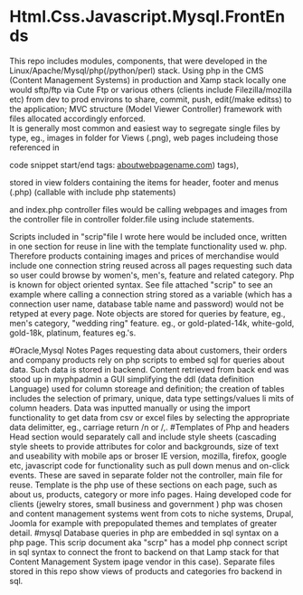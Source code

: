 # Html.Css.Javascript.Mysql.FrontEnds
This repo includes modules, components, that were developed in the Linux/Apache/Mysql/php(/python/perl) stack.  Using php in the CMS (Content Management Systems)
in production and Xamp stack locally one would sftp/ftp via Cute Ftp or various others (clients include Filezilla/mozilla etc) from dev to prod environs to share, 
commit, push, edit(/make editss) to the application; MVC structure (Model Viewer Controller) framework with files allocated accordingly enforced.  
It is generally most common and easiest way to segregate single files by type, eg., images in folder for Views (.png), web pages includeing those referenced in 

code snippet start/end tags:
<a href ='path:webpage'>aboutwebpagename.com</a>) tags), 

stored in  view folders containing the items for header, footer and menus (.php) (callable with include php statements)

and index.php controller files would be calling webpages and images from the controller file in controller folder.file using include statements.  

Scripts included in "scrip"file I wrote here would be included once, written in one section for reuse in line with the template functionality used w. php.
Therefore products containing images and prices of merchandise would include one connection string reused across all pages requesting such data so user could browse by
women's, men's, feature and related category.  Php is known for object oriented syntax.  See file attached "scrip" to see an example where calling a connection 
string stored as a variable (which has a connection user name, database table name and password) would not be retyped at every page.  Note objects are stored for queries 
by feature, eg., men's category, "wedding ring" feature. eg., or gold-plated-14k, white-gold, gold-18k, platinum, features eg.'s.

#Oracle,Mysql Notes
Pages requesting data about customers, their orders and company products rely on php scripts to embed sql for queries about data.  Such data is stored in backend.
Content retrieved from back end was stood up in myphpadmin a GUI simplifying the ddl (data definition Language) used for column storeage and definition;
the creation of tables includes the selection of primary, unique, data type settings/values li mits of column headers. 
Data was inputted manually or using the import functionality to get data from csv or excel files by selecting the appropriate data delimitter, eg., 
carriage return /n or /,.
#Templates of Php and headers
Head section would separately call and include style sheets (cascading style sheets to provide attributes for color and backgrounds, size of text and useability with mobile 
aps or broser IE version, mozilla, firefox, google etc, javascript code for functionality such as pull down menus and on-click events. These are saved in 
separate folder not the controller, main file for reuse. Template is the php use of these sections on each page, such as about us, products, category or more info pages.
Haing developed code for clients (jewelry stores, small business and government ) php was chosen and content management systems went from cots to niche systems,
Drupal, Joomla for example with prepopulated themes and templates of greater detail. 
#mysql
Database queries in php are embedded in sql syntax on a php page.  This scrip document aka "scrp" has a model
php connect script in sql syntax to connect the front to backend on that Lamp stack for that Content Management System ipage vendor in this case).
Separate files stored in this repo show views of products and categories fro backend in sql.
